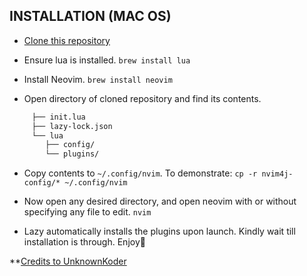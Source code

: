 ## INSTALLATION (MAC OS)
- [Clone this repository](https://github.com/0xDVC/nvim4j-config)

- Ensure lua is installed. 
```brew install lua```

- Install Neovim.
```brew install neovim```

- Open directory of cloned repository and find its contents.
```bash
     ├── init.lua
     ├── lazy-lock.json
     └── lua
        ├── config/  
        └── plugins/ 
```

- Copy contents to ```~/.config/nvim```. To demonstrate: 
```cp -r nvim4j-config/* ~/.config/nvim```

- Now open any desired directory, and open neovim with or without specifying any file to edit.
```nvim ```

- Lazy automatically installs the plugins upon launch. Kindly wait till installation is through. Enjoy🙂


**[Credits to UnknownKoder](https://www.youtube.com/watch?v=zbpF3te0M3g&t=365s)

